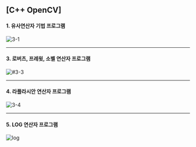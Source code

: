 ## [C++ OpenCV]

#### 1. 유사연산자 기법 프로그램

![3-1](https://user-images.githubusercontent.com/81904943/141056539-431d09fb-4dcf-46be-8962-8c35b70b77d0.PNG)

---

#### 3. 로버츠, 프레윗, 소벨 연산자 프로그램

![#3-3](https://user-images.githubusercontent.com/81904943/141056620-dea993ab-107c-46b1-a4a0-fa17368445ad.PNG)

---

#### 4. 라플라시안 연산자 프로그램

![3-4](https://user-images.githubusercontent.com/81904943/141056671-97731109-8ffa-41d7-91bd-2092a697b28b.PNG)

---

#### 5. LOG 연산자 프로그램

![log](https://user-images.githubusercontent.com/81904943/141056709-7d4e0d86-600a-4b2d-9f94-a8b3786f7ee6.PNG)
